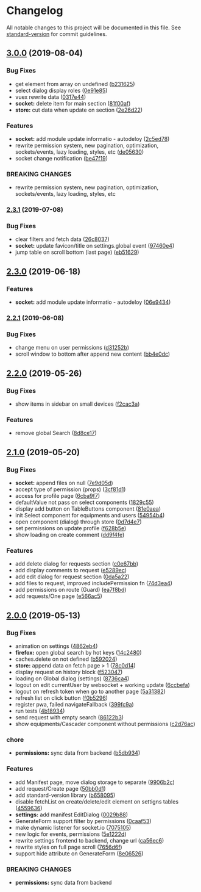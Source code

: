 # Changelog

All notable changes to this project will be documented in this file. See [standard-version](https://github.com/conventional-changelog/standard-version) for commit guidelines.

## [3.0.0](https://github.com/uRepairPC/web/compare/v2.3.1...v3.0.0) (2019-08-04)


### Bug Fixes

* get element from array on undefined ([b231625](https://github.com/uRepairPC/web/commit/b231625))
* select dialog display roles ([0e91e85](https://github.com/uRepairPC/web/commit/0e91e85))
* vuex rewrite data ([0317e44](https://github.com/uRepairPC/web/commit/0317e44))
* **socket:** delete item for main section ([81f00af](https://github.com/uRepairPC/web/commit/81f00af))
* **store:** cut data when update on section ([2e26d22](https://github.com/uRepairPC/web/commit/2e26d22))


### Features

* **socket:** add module update informatio - autodeloy ([2c5ed78](https://github.com/uRepairPC/web/commit/2c5ed78))
* rewrite permission system, new pagination, optimization, sockets/events, lazy loading, styles, etc ([de05630](https://github.com/uRepairPC/web/commit/de05630))
* socket change notification ([be47f19](https://github.com/uRepairPC/web/commit/be47f19))


### BREAKING CHANGES

* rewrite permission system, new pagination, optimization, sockets/events, lazy loading, styles, etc



### [2.3.1](https://github.com/uRepairPC/web/compare/v2.3.0...v2.3.1) (2019-07-08)


### Bug Fixes

* clear filters and fetch data ([26c8037](https://github.com/uRepairPC/web/commit/26c8037))
* **socket:** update favicon/title on settings.global event ([97460e4](https://github.com/uRepairPC/web/commit/97460e4))
* jump table on scroll bottom (last page) ([eb51629](https://github.com/uRepairPC/web/commit/eb51629))



## [2.3.0](https://github.com/uRepairPC/web/compare/v2.2.1...v2.3.0) (2019-06-18)


### Features

* **socket:** add module update informatio - autodeloy ([06e9434](https://github.com/uRepairPC/web/commit/06e9434))



### [2.2.1](https://github.com/uRepairPC/web/compare/v2.2.0...v2.2.1) (2019-06-08)


### Bug Fixes

* change menu on user permissions ([d31252b](https://github.com/uRepairPC/web/commit/d31252b))
* scroll window to bottom after append new content ([bb4e0dc](https://github.com/uRepairPC/web/commit/bb4e0dc))



## [2.2.0](https://github.com/uRepairPC/web/compare/v2.1.0...v2.2.0) (2019-05-26)


### Bug Fixes

* show items in sidebar on small devices ([f2cac3a](https://github.com/uRepairPC/web/commit/f2cac3a))


### Features

* remove global Search ([8d8ce17](https://github.com/uRepairPC/web/commit/8d8ce17))



## [2.1.0](https://github.com/uRepairPC/web/compare/v2.0.0...v2.1.0) (2019-05-20)


### Bug Fixes

* **socket:** append files on null ([7e9d05d](https://github.com/uRepairPC/web/commit/7e9d05d))
* accept type of permission (props) ([3cf81d1](https://github.com/uRepairPC/web/commit/3cf81d1))
* access for profile page ([6cba9f7](https://github.com/uRepairPC/web/commit/6cba9f7))
* defaultValue not pass on select components ([1829c55](https://github.com/uRepairPC/web/commit/1829c55))
* display add button on TableButtons component ([81e0aea](https://github.com/uRepairPC/web/commit/81e0aea))
* init Select component for equipments and users ([54954b4](https://github.com/uRepairPC/web/commit/54954b4))
* open component (dialog) through store ([0d7d4e7](https://github.com/uRepairPC/web/commit/0d7d4e7))
* set permissions on update profile ([f628b5e](https://github.com/uRepairPC/web/commit/f628b5e))
* show loading on create comment ([dd9f4fe](https://github.com/uRepairPC/web/commit/dd9f4fe))


### Features

* add delete dialog for requests section ([c0e67bb](https://github.com/uRepairPC/web/commit/c0e67bb))
* add display comments to request ([e5289ec](https://github.com/uRepairPC/web/commit/e5289ec))
* add edit dialog for request section ([0da5a22](https://github.com/uRepairPC/web/commit/0da5a22))
* add files to request, improved includePermission fn ([74d3ea4](https://github.com/uRepairPC/web/commit/74d3ea4))
* add permissions on route (Guard) ([ea7f8bd](https://github.com/uRepairPC/web/commit/ea7f8bd))
* add requests/One page ([e566ac5](https://github.com/uRepairPC/web/commit/e566ac5))



## [2.0.0](https://github.com/uRepairPC/web/compare/v1.0.1...v2.0.0) (2019-05-13)


### Bug Fixes

* animation on settings ([4862eb4](https://github.com/uRepairPC/web/commit/4862eb4))
* **firefox:** open global search by hot keys ([14c2480](https://github.com/uRepairPC/web/commit/14c2480))
* caches.delete on not defined ([b592024](https://github.com/uRepairPC/web/commit/b592024))
* **store:** append data on fetch page > 1 ([78c0d14](https://github.com/uRepairPC/web/commit/78c0d14))
* display request on history block ([f523047](https://github.com/uRepairPC/web/commit/f523047))
* loading on Global dialog (settings) ([8736ca4](https://github.com/uRepairPC/web/commit/8736ca4))
* logout on edit currentUser by websocket + working update ([6ccbefa](https://github.com/uRepairPC/web/commit/6ccbefa))
* logout on refresh token when go to another page ([5a31382](https://github.com/uRepairPC/web/commit/5a31382))
* refresh list on click button ([f0b5296](https://github.com/uRepairPC/web/commit/f0b5296))
* register pwa, failed navigateFallback ([399fc9a](https://github.com/uRepairPC/web/commit/399fc9a))
* run tests ([4b18934](https://github.com/uRepairPC/web/commit/4b18934))
* send request with empty search ([86122b3](https://github.com/uRepairPC/web/commit/86122b3))
* show equipments/Cascader component without permissions ([c2d76ac](https://github.com/uRepairPC/web/commit/c2d76ac))


### chore

* **permissions:** sync data from backend ([b5db934](https://github.com/uRepairPC/web/commit/b5db934))


### Features

* add Manifest page, move dialog storage to separate ([9906b2c](https://github.com/uRepairPC/web/commit/9906b2c))
* add request/Create page ([50bb0d1](https://github.com/uRepairPC/web/commit/50bb0d1))
* add standard-version library ([b658095](https://github.com/uRepairPC/web/commit/b658095))
* disable fetchList on create/delete/edit element on settigns tables ([4559636](https://github.com/uRepairPC/web/commit/4559636))
* **settings:** add manifest EditDialog ([0029b88](https://github.com/uRepairPC/web/commit/0029b88))
* GenerateForm support filter by permissions ([0caaf53](https://github.com/uRepairPC/web/commit/0caaf53))
* make dynamic listener for socket.io ([7075105](https://github.com/uRepairPC/web/commit/7075105))
* new logic for events, permissions ([5e1222d](https://github.com/uRepairPC/web/commit/5e1222d))
* rewrite settings frontend to backend, change url ([ca56ec6](https://github.com/uRepairPC/web/commit/ca56ec6))
* rewrite styles on full page scroll ([7656d6f](https://github.com/uRepairPC/web/commit/7656d6f))
* support hide attribute on GenerateForm ([8e06526](https://github.com/uRepairPC/web/commit/8e06526))


### BREAKING CHANGES

* **permissions:** sync data from backend
